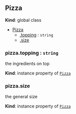 <a name="Pizza"></a>
## Pizza
**Kind**: global class  

* [Pizza](#Pizza)
    * [.topping](#Pizza+topping) : `string`
    * [.size](#Pizza+size)


<a name="Pizza+topping"></a>
### pizza.topping : `string`
the ingredients on top

**Kind**: instance property of [`Pizza`](#Pizza)


<a name="Pizza+size"></a>
### pizza.size
the general size

**Kind**: instance property of [`Pizza`](#Pizza)


